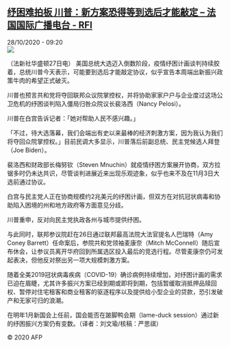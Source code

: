 <!--1603878879000-->
[纾困难拍板 川普：新方案恐得等到选后才能敲定 – 法国国际广播电台 - RFI](http://www.rfi.fr//cn/contenu/20201028-%E7%BA%BE%E5%9B%B0%E9%9A%BE%E6%8B%8D%E6%9D%BF-%E5%B7%9D%E6%99%AE%E6%96%B0%E6%96%B9%E6%A1%88%E6%81%90%E5%BE%97%E7%AD%89%E5%88%B0%E9%80%89%E5%90%8E%E6%89%8D%E8%83%BD%E6%95%B2%E5%AE%9A)
------

<div>28/10/2020 - 09:20</div><img src="https://s.rfi.fr/media/display/53d20c4c-18f9-11eb-aede-005056bff430/w:310/p:16x9/int0008b.201028162002.jpg"><div class="t-content__body u-clearfix"><p>（法新社华盛顿27日电）    美国总统大选迈入倒数阶段，疫情纾困计画谈判持续胶着，总统川普今天表示，可能要到选后才能敲定协议，似乎宣告本周端出新振兴政策牛肉的希望正式破灭。</p><p>    川普也预言共和党将夺回联邦众议院掌控权，并将协助家家户户与企业度过这场公卫危机的纾困谈判陷入僵局归咎众院议长裴洛西（Nancy Pelosi）。</p><p>    川普在白宫告诉记者：「她对帮助人民不感兴趣。」</p><p>    「不过，待大选落幕，我们会端出有史以来最棒的经济刺激方案，因为我认为我们将夺回众院掌控权。」目前民调大多显示，川普落后前副总统、民主党候选人拜登（Joe Biden）。</p><p>    裴洛西和财政部长梅努钦（Steven Mnuchin）就疫情纾困方案展开协商，双方拉锯多时仍未达共识，尽管谈判进展近来出现乐观迹象，似乎也来不及在11月3日大选前通过协议。</p><p>    白宫与民主党人正在协商规模约2兆美元的纾困计画，但双方在对抗冠状病毒和协助陷入困境的州和地方政府等方面意见分歧。</p><p>    川普重申，反对向民主党执政各州与城市提供纾困。</p><p>    与此同时，联邦参议院赶在26日通过联邦最高法院大法官提名人巴瑞特（Amy Coney Barrett）任命案后，参院共和党领袖麦康奈（Mitch McConnell）随后宣布休会，让参议员离开华府回到所属选区投入最后的竞选行程。尽管麦康奈仍可发起表决，但他反对祭出另一项大规模刺激方案。</p><p>    随着全美2019冠状病毒疾病（COVID-19）确诊病例持续增加，对纾困计画的需求已迫在眉睫，尤其许多振兴方案已经到期或即将到期，包括暂缓取消抵押品赎回权、暂停对住宅租客和商业租客的驱逐程序以及提供给小型企业的贷款，恐引发破产和无家可归的浪潮。</p><p>    在明年1月新国会上任前，国会能否在跛脚鸭会期（lame-duck session）通过新的纾困振兴方案仍有变数。（译者：刘文瑜/核稿：严思祺）</p><p class="t-copyright">© 2020 AFP</p>        </div>
